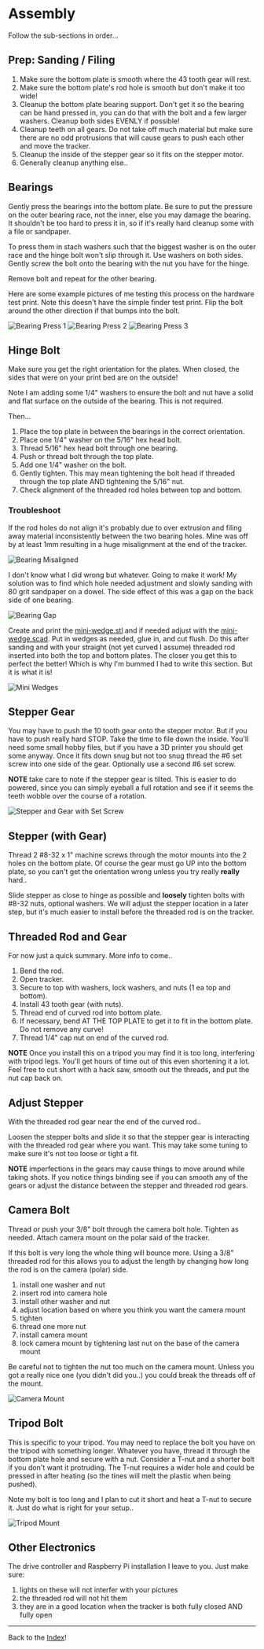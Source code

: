 # Assembly

Follow the sub-sections in order...

## Prep: Sanding / Filing

1. Make sure the bottom plate is smooth where the 43 tooth gear will rest.
1. Make sure the bottom plate's rod hole is smooth but don't make it too wide!
1. Cleanup the bottom plate bearing support.  Don't get it so the bearing can be hand pressed in, you can do that with the bolt and a few larger washers.  Cleanup both sides EVENLY if possible!
1. Cleanup teeth on all gears.  Do not take off much material but make sure there are no odd protrusions that will cause gears to push each other and move the tracker.
1. Cleanup the inside of the stepper gear so it fits on the stepper motor.
1. Generally cleanup anything else.. 

## Bearings

Gently press the bearings into the bottom plate.  Be sure to put the pressure on the outer bearing race, not the inner, else you may damage the bearing.  It shouldn't be too hard to press it in, so if it's really hard cleanup some with a file or sandpaper.

To press them in stach washers such that the biggest washer is on the outer race and the hinge bolt won't slip through it.  Use washers on both sides.  Gently screw the bolt onto the bearing with the nut you have for the hinge.  

Remove bolt and repeat for the other bearing.

Here are some example pictures of me testing this process on the hardware test print.  Note this doesn't have the simple finder test print.  Flip the bolt around the other direction if that bumps into the bolt.

![Bearing Press 1](../images/bearing-press-1.jpg)
![Bearing Press 2](../images/bearing-press-2.jpg)
![Bearing Press 3](../images/bearing-press-3.jpg)

## Hinge Bolt

Make sure you get the right orientation for the plates.  When closed, the sides that were on your print bed are on the outside!

Note I am adding some 1/4" washers to ensure the bolt and nut have a solid and flat surface on the outside of the bearing.  This is not required.

Then...
1. Place the top plate in between the bearings in the correct orientation. 
1. Place one 1/4" washer on the 5/16" hex head bolt.
1. Thread 5/16" hex head bolt through one bearing.
1. Push or thread bolt through the top plate.
1. Add one 1/4" washer on the bolt.
1. Gently tighten.  This may mean tightening the bolt head if threaded through the top plate AND tightening the 5/16" nut.
1. Check alignment of the threaded rod holes between top and bottom.

### Troubleshoot

If the rod holes do not align it's probably due to over extrusion and filing away material inconsistently between the two bearing holes.  Mine was off by at least 1mm resulting in a huge misalignment at the end of the tracker.

![Bearing Misaligned](../images/bearing-misaligned.jpg)

I don't know what I did wrong but whatever.  Going to make it work!  My solution was to find which hole needed adjustment and slowly sanding with 80 grit sandpaper on a dowel.  The side effect of this was a gap on the back side of one bearing.

![Bearing Gap](../images/bearing-gap.jpg)

Create and print the [mini-wedge.stl](../src/stl/mini-wedge.stl) and if needed adjust with the [mini-wedge.scad](../src/scad/mini-wedge.scad).  Put in wedges as needed, glue in, and cut flush.  Do this after sanding and with your straight (not yet curved I assume) threaded rod inserted into both the top and bottom plates.  The closer you get this to perfect the better!  Which is why I'm bummed I had to write this section.  But it is what it is!

![Mini Wedges](../images/mini-wedges.jpg)

## Stepper Gear

You may have to push the 10 tooth gear onto the stepper motor.  But if you have to push really hard STOP.  Take the time to file down the inside.  You'll need some small hobby files, but if you have a 3D printer you should get some anyway.  Once it fits down snug but not too snug thread the #6 set screw into one side of the gear.  Optionally use a second #6 set screw.

**NOTE** take care to note if the stepper gear is tilted.  This is easier to do powered, since you can simply eyeball a full rotation and see if it seems the teeth wobble over the course of a rotation.

![Stepper and Gear with Set Screw](../images/stepper-with-set-screw.jpg)

## Stepper (with Gear)

Thread 2 #8-32 x 1" machine screws through the motor mounts into the 2 holes on the bottom plate.  Of course the gear must go UP into the bottom plate, so you can't get the orientation wrong unless you try really **really** hard..

Slide stepper as close to hinge as possible and **loosely** tighten bolts with #8-32 nuts, optional washers.  We will adjust the stepper location in a later step, but it's much easier to install before the threaded rod is on the tracker.

## Threaded Rod and Gear

For now just a quick summary.  More info to come..
1. Bend the rod.
1. Open tracker.
1. Secure to top with washers, lock washers, and nuts (1 ea top and bottom).
1. Install 43 tooth gear (with nuts).
1. Thread end of curved rod into bottom plate.
1. If necessary, bend AT THE TOP PLATE to get it to fit in the bottom plate.  Do not remove any curve!
1. Thread 1/4" cap nut on end of the curved rod.

**NOTE** Once you install this on a tripod you may find it is too long, interfering with tripod legs.  You'll get hours of time out of this even shortening it a lot.  Feel free to cut short with a hack saw, smooth out the threads, and put the nut cap back on.

## Adjust Stepper

With the threaded rod gear near the end of the curved rod..

Loosen the stepper bolts and slide it so that the stepper gear is interacting with the threaded rod gear where you want.  This may take some tuning to make sure it's not too loose or tight a fit.

**NOTE** imperfections in the gears may cause things to move around while taking shots.  If you notice things binding see if you can smooth any of the gears or adjust the distance between the stepper and threaded rod gears.

## Camera Bolt

Thread or push your 3/8" bolt through the camera bolt hole.  Tighten as needed.  Attach camera mount on the polar said of the tracker.

If this bolt is very long the whole thing will bounce more.  Using a 3/8" threaded rod for this allows you to adjust the length by changing how long the rod is on the camera (polar) side.

1. install one washer and nut
2. insert rod into camera hole
3. install other washer and nut
4. adjust location based on where you think you want the camera mount
5. tighten
6. thread one more nut
7. install camera mount
8. lock camera mount by tightening last nut on the base of the camera mount

Be careful not to tighten the nut too much on the camera mount.  Unless you got a really nice one (you didn't did you..) you could break the threads off of the mount.

![Camera Mount](../images/camera-mount.jpg)

## Tripod Bolt

This is specific to your tripod.  You may need to replace the bolt you have on the tripod with something longer.  Whatever you have, thread it through the bottom plate hole and secure with a nut.  Consider a T-nut and a shorter bolt if you don't want it protruding.  The T-nut requires a wider hole and could be pressed in after heating (so the tines will melt the plastic when being pushed).

Note my bolt is too long and I plan to cut it short and heat a T-nut to secure it.  Just do what is right for your setup..

![Tripod Mount](../images/tripod-mount.jpg)

## Other Electronics

The drive controller and Raspberry Pi installation I leave to you.  Just make sure:
1. lights on these will not interfer with your pictures
1. the threaded rod will not hit them
1. they are in a good location when the tracker is both fully closed AND fully open

---
Back to the [Index](00-index.md)!
